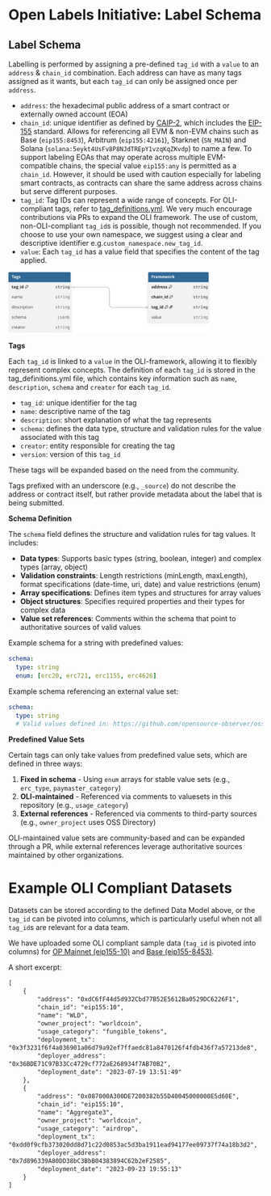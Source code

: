 # Open Labels Initiative: Label Schema

## Label Schema
Labelling is performed by assigning a pre-defined `tag_id` with a `value` to an `address` & `chain_id` combination. Each address can have as many tags assigned as it wants, but each `tag_id` can only be assigned once per `address`.

* `address`: the hexadecimal public address of a smart contract or externally owned account (EOA)
* `chain_id`: unique identifier as defined by [CAIP-2](https://github.com/ChainAgnostic/CAIPs/blob/main/CAIPs/caip-2.md), which includes the [EIP-155](https://github.com/ethereum/EIPs/blob/master/EIPS/eip-155.md) standard. Allows for referencing all EVM & non-EVM chains such as Base (`eip155:8453`), Arbitrum (`eip155:42161`), Starknet (`SN_MAIN`) and Solana (`solana:5eykt4UsFv8P8NJdTREpY1vzqKqZKvdp`) to name a few. 
To support labeling EOAs that may operate across multiple EVM-compatible chains, the special value `eip155:any` is permitted as a `chain_id`. However, it should be used with caution especially for labeling smart contracts, as contracts can share the same address across chains but serve different purposes.
* `tag_id`: Tag IDs can represent a wide range of concepts. For OLI-compliant tags, refer to [tag\_definitions.yml](tags/tag_definitions.yml). We very much encourage contributions via PRs to expand the OLI framework. The use of custom, non-OLI-compliant `tag_id`s is possible, though not recommended. If you choose to use your own namespace, we suggest using a clear and descriptive identifier e.g.`custom_namespace.new_tag_id`.
* `value`: Each `tag_id` has a value field that specifies the content of the tag applied.

<img src="img/data_model.svg" alt="Data Model" width="400">

**Tags**

Each `tag_id` is linked to a `value` in the OLI-framework, allowing it to flexibly represent complex concepts. The definition of each `tag_id` is stored in the tag_definitions.yml file, which contains key information such as `name`, `description`, `schema` and `creator` for each `tag_id`.

* `tag_id`: unique identifier for the tag
* `name`: descriptive name of the tag
* `description`: short explanation of what the tag represents
* `schema`: defines the data type, structure and validation rules for the value associated with this tag
* `creator`: entity responsible for creating the tag
* `version`: version of this `tag_id`

These tags will be expanded based on the need from the community.

Tags prefixed with an underscore (e.g., `_source`) do not describe the address or contract itself, but rather provide metadata about the label that is being submitted.

**Schema Definition**

The `schema` field defines the structure and validation rules for tag values. It includes:

* **Data types**: Supports basic types (string, boolean, integer) and complex types (array, object)
* **Validation constraints**: Length restrictions (minLength, maxLength), format specifications (date-time, uri, date) and value restrictions (enum)
* **Array specifications**: Defines item types and structures for array values
* **Object structures**: Specifies required properties and their types for complex data
* **Value set references**: Comments within the schema that point to authoritative sources of valid values

Example schema for a string with predefined values:
```yaml
schema:
  type: string
  enum: [erc20, erc721, erc1155, erc4626]
```

Example schema referencing an external value set:
```yaml
schema:
  type: string
  # Valid values defined in: https://github.com/opensource-observer/oss-directory
```

**Predefined Value Sets**

Certain tags can only take values from predefined value sets, which are defined in three ways:

1. **Fixed in schema** - Using `enum` arrays for stable value sets (e.g., `erc_type`, `paymaster_category`)
2. **OLI-maintained** - Referenced via comments to valuesets in this repository (e.g., `usage_category`)
3. **External references** - Referenced via comments to third-party sources (e.g., `owner_project` uses OSS Directory)

OLI-maintained value sets are community-based and can be expanded through a PR, while external references leverage authoritative sources maintained by other organizations.

# Example OLI Compliant Datasets
Datasets can be stored according to the defined Data Model above, or the `tag_id` can be pivoted into columns, which is particularly useful when not all `tag_id`s are relevant for a data team.

We have uploaded some OLI compliant sample data (`tag_id` is pivoted into columns) for [OP Mainnet (eip155-10)](./sample_data/op-mainnet_top_100_contracts_by_txcount_2024_07_24.json) and [Base (eip155-8453)](./sample_data/base_top_100_contracts_by_txcount_2024_07_24.json).

A short excerpt:
```
[
    {
        "address": "0xdC6fF44d5d932Cbd77B52E5612Ba0529DC6226F1",
        "chain_id": "eip155:10",
        "name": "WLD",
        "owner_project": "worldcoin",
        "usage_category": "fungible_tokens",
        "deployment_tx": "0x3f3231f6f4a036901a06d79a92ef7ffaedc81a8470126f4fdb436f7a57213de8",
        "deployer_address": "0x36BDE71C97B33Cc4729cf772aE268934f7AB70B2",
        "deployment_date": "2023-07-19 13:51:49"
    },
    {
        "address": "0x087000A300DE7200382b55D40045000000E5d60E",
        "chain_id": "eip155:10",
        "name": "Aggregate3",
        "owner_project": "worldcoin",
        "usage_category": "airdrop",
        "deployment_tx": "0xdd0f9cfb373020dd8d71c22d0853ac5d3ba1911ead94177ee09737f74a18b3d2",
        "deployer_address": "0x7d896339A80DD38bC3BbB04383894C62b2eF2585",
        "deployment_date": "2023-09-23 19:55:13"
    }
]
```
